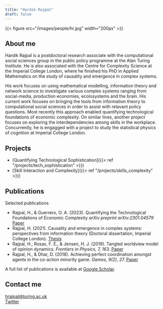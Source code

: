 ```yaml
---
title: "Hardik Rajpal"
draft: false
---
```


{{< figure src="/images/people/hr.jpg" width="200px" >}}

## About me

Hardik Rajpal is a postdoctoral research associate with the computational social sciences group in the public policy programme at the Alan Turing Institute. He is also associated with the Centre for Complexity Science at the Imperial College London, where he finished his PhD in Applied Mathematics on the study of causality and emergence in complex systems.

His work focuses on using mathematical modelling, information theory and network science to investigate various complex systems ranging from social-media, production economies, ecolosystems and the brain. His current work focuses on bringing the tools from information theory to computational social sciences in order to assist with relavant policy questions. Most recently this approach enabled quantifying technological foundations of economic complexity. On similar lines, another project focuses on exploring the interdependencies among skills in the workplace. Concurrently, he is engagged with a project to study the statistical physics of cognition at Imperial College London. 

## Projects

* [Quantifying Technological Sophistication]({{< ref "/projects/tech_sophistication" >}})
* [Skill Interaction and Complexity]({{< ref "/projects/skills_complexity" >}}) 

## Publications

Selected publications

* Rajpal, H., & Guerrero, O. A. (2023). Quantifying the Technological Foundations of Economic Complexity *arXiv preprint arXiv:2301.04579* [Paper](https://arxiv.org/abs/2301.04579)
* Rajpal, H. (2021). Causality and emergence in complex systems: perspectives from information theory (Doctoral dissertation, Imperial College London). [Thesis](https://spiral.imperial.ac.uk/handle/10044/1/92841)
* Rajpal, H., Rosas, F. E., & Jensen, H. J. (2019). Tangled worldview model of opinion dynamics. *Frontiers in Physics, 7, 163.* [Paper](https://www.frontiersin.org/articles/10.3389/fphy.2019.00163/full)
* Rajpal, H., & Dhar, D. (2018). Achieving perfect coordination amongst agents in the co-action minority game. *Games, 9(2), 27.* [Paper](https://www.mdpi.com/2073-4336/9/2/27)

A full list of publications is available at [Google Scholar](https://scholar.google.co.uk/citations?user=JxVzoGQAAAAJ&hl=en).

## Contact me

hrajpal@turing.ac.uk    
[Twitter](https://twitter.com/pixelated_poet)